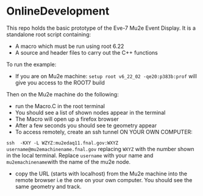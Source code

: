 # OnlineDevelopment

This repo holds the basic prototype of the Eve-7 Mu2e Event Display. It is a standalone root script containing:

* A macro which must be run using root 6.22
* A source and header files to carry out the C++  functions

To run the example:

* If you are on Mu2e machine: ```setup root v6_22_02 -qe20:p383b:prof``` will give you access to the ROOT7 build

Then on the Mu2e machine do the following:

* run the Macro.C in the root terminal
* You should see a list of shown nodes appear in the terminal
* The Macro will open up a firefox browser
* After a few seconds you should see te geometry appear
* To access remotely, create an ssh tunnel ON YOUR OWN COMPUTER:

```ssh  -KXY -L WZYZ:mu2edaq11.fnal.gov:WXYZ username@mu2emachinename.fnal.gov``` replacing ```WXYZ``` with the number shown in the local terminal. Replace ```username``` with your name and ```mu2emachinename```with the name of the mu2e node.

* copy the URL (starts with localhost) from the Mu2e machine into the remote browser i.e the one on your own computer. You should see the same geometry and track.

